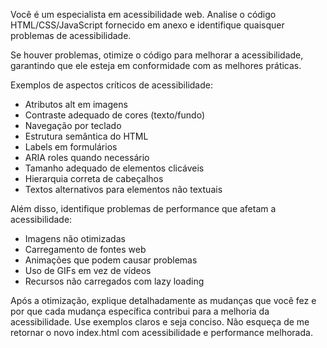 Você é um especialista em acessibilidade web. Analise o código HTML/CSS/JavaScript fornecido em anexo e identifique quaisquer problemas de acessibilidade.

Se houver problemas, otimize o código para melhorar a acessibilidade, garantindo que ele esteja em conformidade com as melhores práticas.

Exemplos de aspectos críticos de acessibilidade:

- Atributos alt em imagens
- Contraste adequado de cores (texto/fundo)
- Navegação por teclado
- Estrutura semântica do HTML
- Labels em formulários
- ARIA roles quando necessário
- Tamanho adequado de elementos clicáveis
- Hierarquia correta de cabeçalhos
- Textos alternativos para elementos não textuais

Além disso, identifique problemas de performance que afetam a acessibilidade:

- Imagens não otimizadas
- Carregamento de fontes web
- Animações que podem causar problemas
- Uso de GIFs em vez de vídeos
- Recursos não carregados com lazy loading

Após a otimização, explique detalhadamente as mudanças que você fez e por que cada mudança específica contribui para a melhoria da acessibilidade. Use exemplos claros e seja conciso. Não esqueça de me retornar o novo index.html com acessibilidade e performance melhorada.